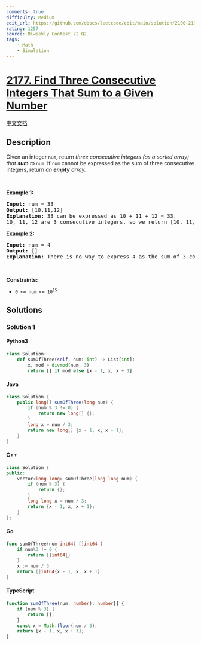 ```yaml
---
comments: true
difficulty: Medium
edit_url: https://github.com/doocs/leetcode/edit/main/solution/2100-2199/2177.Find%20Three%20Consecutive%20Integers%20That%20Sum%20to%20a%20Given%20Number/README_EN.md
rating: 1257
source: Biweekly Contest 72 Q2
tags:
    - Math
    - Simulation
---
```


<!-- problem:start -->

# [2177. Find Three Consecutive Integers That Sum to a Given Number](https://leetcode.com/problems/find-three-consecutive-integers-that-sum-to-a-given-number)

[中文文档](/solution/2100-2199/2177.Find%20Three%20Consecutive%20Integers%20That%20Sum%20to%20a%20Given%20Number/README.md)

## Description

<!-- description:start -->

<p>Given an integer <code>num</code>, return <em>three consecutive integers (as a sorted array)</em><em> that <strong>sum</strong> to </em><code>num</code>. If <code>num</code> cannot be expressed as the sum of three consecutive integers, return<em> an <strong>empty</strong> array.</em></p>

<p>&nbsp;</p>
<p><strong class="example">Example 1:</strong></p>

<pre>
<strong>Input:</strong> num = 33
<strong>Output:</strong> [10,11,12]
<strong>Explanation:</strong> 33 can be expressed as 10 + 11 + 12 = 33.
10, 11, 12 are 3 consecutive integers, so we return [10, 11, 12].
</pre>

<p><strong class="example">Example 2:</strong></p>

<pre>
<strong>Input:</strong> num = 4
<strong>Output:</strong> []
<strong>Explanation:</strong> There is no way to express 4 as the sum of 3 consecutive integers.
</pre>

<p>&nbsp;</p>
<p><strong>Constraints:</strong></p>

<ul>
	<li><code>0 &lt;= num &lt;= 10<sup>15</sup></code></li>
</ul>

<!-- description:end -->

## Solutions

<!-- solution:start -->

### Solution 1

<!-- tabs:start -->

#### Python3

```python
class Solution:
    def sumOfThree(self, num: int) -> List[int]:
        x, mod = divmod(num, 3)
        return [] if mod else [x - 1, x, x + 1]
```

#### Java

```java
class Solution {
    public long[] sumOfThree(long num) {
        if (num % 3 != 0) {
            return new long[] {};
        }
        long x = num / 3;
        return new long[] {x - 1, x, x + 1};
    }
}
```

#### C++

```cpp
class Solution {
public:
    vector<long long> sumOfThree(long long num) {
        if (num % 3) {
            return {};
        }
        long long x = num / 3;
        return {x - 1, x, x + 1};
    }
};
```

#### Go

```go
func sumOfThree(num int64) []int64 {
	if num%3 != 0 {
		return []int64{}
	}
	x := num / 3
	return []int64{x - 1, x, x + 1}
}
```

#### TypeScript

```ts
function sumOfThree(num: number): number[] {
    if (num % 3) {
        return [];
    }
    const x = Math.floor(num / 3);
    return [x - 1, x, x + 1];
}
```

<!-- tabs:end -->

<!-- solution:end -->

<!-- problem:end -->
